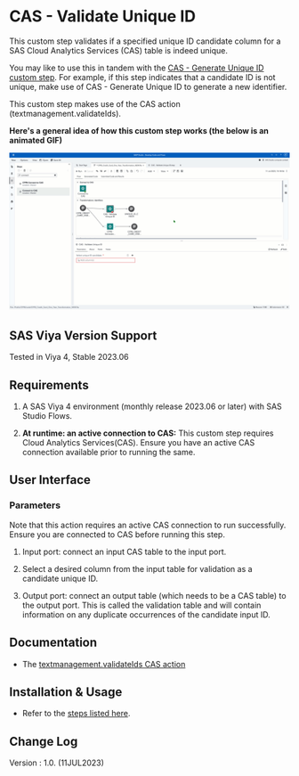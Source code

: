 # CAS - Validate Unique ID

This custom step validates if a specified unique ID candidate column for a SAS Cloud Analytics Services (CAS) table is indeed unique. 

You may like to use this in tandem with the [CAS - Generate Unique ID custom step](https://github.com/SundareshSankaran/sas-studio-custom-steps/blob/main/CAS%20-%20Generate%20Unique%20ID/README.md).  For example, if this step indicates that a candidate ID is not unique, make use of CAS - Generate Unique ID to generate a new identifier.

This custom step makes use of the CAS action (textmanagement.validateIds).

**Here's a general idea of how this custom step works (the below is an animated GIF)**

![CAS - Validate Unique ID](./img/cas-validate-unique-id.gif)

## SAS Viya Version Support
Tested in Viya 4, Stable 2023.06

## Requirements

1. A SAS Viya 4 environment (monthly release 2023.06 or later) with SAS Studio Flows.

2. **At runtime: an active connection to CAS:** This custom step requires Cloud Analytics Services(CAS). Ensure you have an active CAS connection available prior to running the same.

## User Interface

### Parameters

Note that this action requires an active CAS connection to run successfully.  Ensure you are connected to CAS before running this step.

1. Input port: connect an input CAS table to the input port.

2. Select a desired column from the input table for validation as a candidate unique ID.

3. Output port: connect an output table (which needs to be a CAS table) to the output port.  This is called the validation table and will contain information on any duplicate occurrences of the candidate input ID.


## Documentation
- The [textmanagement.validateIds CAS action](https://go.documentation.sas.com/doc/en/pgmsascdc/default/casvtapg/cas-textmanagement-validateids.htm)

## Installation & Usage
- Refer to the [steps listed here](https://github.com/sassoftware/sas-studio-custom-steps#getting-started---making-a-custom-step-from-this-repository-available-in-sas-studio).

## Change Log
Version : 1.0.   (11JUL2023)  